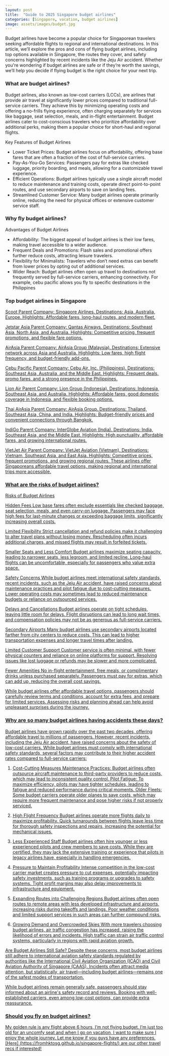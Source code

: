 ```yaml
---
layout: post
title:  "Guide to 2025 Singapore budget airlines"
categories: [Singapore, vacation, budget airlines]
image: assets/images/budget.jpg
---
```


Budget airlines have become a popular choice for Singaporean travelers seeking affordable flights to regional and international destinations. In this article, we’ll explore the pros and cons of flying budget airlines, including top options available in Singapore, the routes they cover, and safety concerns highlighted by recent incidents like the Jeju Air accident. Whether you're wondering if budget airlines are safe or if they’re worth the savings, we’ll help you decide if flying budget is the right choice for your next trip.

### What are budget airlines?

Budget airlines, also known as low-cost carriers (LCCs), are airlines that provide air travel at significantly lower prices compared to traditional full-service carriers. They achieve this by minimizing operating costs and offering a no-frills flying experience, often charging separately for services like baggage, seat selection, meals, and in-flight entertainment. Budget airlines cater to cost-conscious travelers who prioritize affordability over additional perks, making them a popular choice for short-haul and regional flights.

Key Features of Budget Airlines

+ Lower Ticket Prices: Budget airlines focus on affordability, offering base fares that are often a fraction of the cost of full-service carriers.
+ Pay-As-You-Go Services: Passengers pay for extras like checked luggage, priority boarding, and meals, allowing for a customizable travel experience.
+ Efficient Operations: Budget airlines typically use a single aircraft model to reduce maintenance and training costs, operate direct point-to-point routes, and use secondary airports to save on landing fees.
+ Streamlined Customer Service: Many budget airlines operate primarily online, reducing the need for physical offices or extensive customer service staff.

### Why fly budget airlines?

Advantages of Budget Airlines

+ Affordability: The biggest appeal of budget airlines is their low fares, making travel accessible to a wider audience.
+ Frequent Deals and Promotions: Flash sales and promotional offers further reduce costs, attracting leisure travelers.
+ Flexibility for Minimalists: Travelers who don’t need extras can benefit from lower prices by opting out of additional services.
+ Wider Reach: Budget airlines often open up travel to destinations not frequently served by full-service carriers, enhancing connectivity. For example, cebu pacific allows you fly to specific destinations in the Philippines

### Top budget airlines in Singapore

<u>Scoot<u>
Parent Company: Singapore Airlines.
Destinations: Asia, Australia, Europe.
Highlights: Affordable fares, long-haul routes, and modern fleet.

<u>Jetstar Asia<u>
Parent Company: Qantas Airways.
Destinations: Southeast Asia, North Asia, and Australia.
Highlights: Competitive pricing, frequent promotions, and flexible fare options.

<u>AirAsia<u>
Parent Company: AirAsia Group (Malaysia).
Destinations: Extensive network across Asia and Australia.
Highlights: Low fares, high flight frequency, and budget-friendly add-ons.

<u>Cebu Pacific<u>
Parent Company: Cebu Air, Inc. (Philippines).
Destinations: Southeast Asia, Australia, and the Middle East.
Highlights: Frequent deals, promo fares, and a strong presence in the Philippines.

<u>Lion Air<u>
Parent Company: Lion Group (Indonesia).
Destinations: Indonesia, Southeast Asia, and Australia.
Highlights: Affordable fares, good domestic coverage in Indonesia, and flexible booking options.

<u>Thai AirAsia<u>
Parent Company: AirAsia Group.
Destinations: Thailand, Southeast Asia, China, and India.
Highlights: Budget-friendly prices and convenient connections through Bangkok.

<u>IndiGo<u>
Parent Company: InterGlobe Aviation (India).
Destinations: India, Southeast Asia, and the Middle East.
Highlights: High punctuality, affordable fares, and growing international routes.

<u>VietJet Air<u>
Parent Company: VietJet Aviation (Vietnam).
Destinations: Vietnam, Southeast Asia, and East Asia.
Highlights: Competitive prices, frequent promotions, and growing regional routes.
These airlines offer Singaporeans affordable travel options, making regional and international trips more accessible.

### What are the risks of budget airlines?

Risks of Budget Airlines

<u>Hidden Fees<u>
Low base fares often exclude essentials like checked baggage, seat selection, meals, and even carry-on luggage.
Passengers may face high fees for last-minute changes or exceeding baggage limits, significantly increasing overall costs.

<u>Limited Flexibility<u>
Strict cancellation and refund policies make it challenging to alter travel plans without losing money.
Rescheduling often incurs additional charges, and missed flights may result in forfeited tickets.

<u>Smaller Seats and Less Comfort<u>
Budget airlines maximize seating capacity, leading to narrower seats, less legroom, and limited recline.
Long-haul flights can be uncomfortable, especially for passengers who value extra space.

<u>Safety Concerns<u>
While budget airlines meet international safety standards, recent incidents, such as the Jeju Air accident, have raised concerns about maintenance practices and pilot fatigue due to cost-cutting measures.
Lower operating costs may sometimes lead to reduced maintenance budgets or reliance on outsourced services.

<u>Delays and Cancellations<u>
Budget airlines operate on tight schedules, leaving little room for delays.
Flight disruptions can lead to long wait times, and compensation policies may not be as generous as full-service carriers.

<u>Secondary Airports<u>
Many budget airlines use secondary airports located farther from city centers to reduce costs.
This can lead to higher transportation expenses and longer travel times after landing.

<u>Limited Customer Support<u>
Customer service is often minimal, with fewer physical counters and reliance on online platforms for support.
Resolving issues like lost luggage or refunds may be slower and more complicated.

<u>Fewer Amenities<u>
No in-flight entertainment, free meals, or complimentary drinks unless purchased separately.
Passengers must pay for extras, which can add up, reducing the overall cost savings.

While budget airlines offer affordable travel options, passengers should carefully review terms and conditions, account for extra fees, and prepare for limited services. Assessing risks and planning ahead can help avoid unpleasant surprises during the journey.

### Why are so many budget airlines having accidents these days?

Budget airlines have grown rapidly over the past two decades, offering affordable travel to millions of passengers. However, recent incidents, including the Jeju Air accident, have raised concerns about the safety of low-cost carriers. While budget airlines must comply with international safety standards, several factors may contribute to their higher accident rates compared to full-service carriers:

1. Cost-Cutting Measures
Maintenance Practices: Budget airlines often outsource aircraft maintenance to third-party providers to reduce costs, which may lead to inconsistent quality control.
Pilot Fatigue: To maximize efficiency, pilots may have tighter schedules, leading to fatigue and reduced performance during critical moments.
Older Fleets: Some budget carriers operate older planes to save costs, which may require more frequent maintenance and pose higher risks if not properly serviced.

2. High Flight Frequency
Budget airlines operate more flights daily to maximize profitability.
Quick turnarounds between flights leave less time for thorough safety inspections and repairs, increasing the potential for mechanical issues.

3. Less Experienced Staff
Budget airlines often hire younger or less experienced pilots and crew members to save costs.
While they are certified, they may lack the extensive training or experience that pilots in legacy airlines have, especially in handling emergencies.

4. Pressure to Maintain Profitability
Intense competition in the low-cost carrier market creates pressure to cut expenses, potentially impacting safety investments, such as training programs or upgrades to safety systems.
Tight profit margins may also delay improvements to infrastructure and equipment.

5. Expanding Routes into Challenging Regions
Budget airlines often open routes to remote areas with less developed infrastructure and airports, increasing risks during takeoffs and landings.
Poor weather conditions and limited support services in such areas can further compound risks.

6. Growing Demand and Overcrowded Skies
With more travelers choosing budget airlines, air traffic congestion has increased, raising the likelihood of errors and incidents.
High traffic can strain air traffic control systems, particularly in regions with rapid aviation growth.

Are Budget Airlines Still Safe?
Despite these concerns, most budget airlines still adhere to international aviation safety standards regulated by authorities like the International Civil Aviation Organization (ICAO) and Civil Aviation Authority of Singapore (CAAS). Incidents often attract media attention, but statistically, air travel—including budget airlines—remains one of the safest modes of transportation.

While budget airlines remain generally safe, passengers should stay informed about an airline's safety record and reviews. Booking with well-established carriers, even among low-cost options, can provide extra reassurance.

### Should you fly on budget airlines?

My golden rule is any flight above 6 hours, I’m not flying budget. I’m just too old for an uncomfy seat and when I go on vacation, I want to make sure I enjoy the whole journey. Let me know if you guys have any preferences. [Here] (https://fromhktosg.github.io/singapore-flights/) are our other travel recs if interested!

